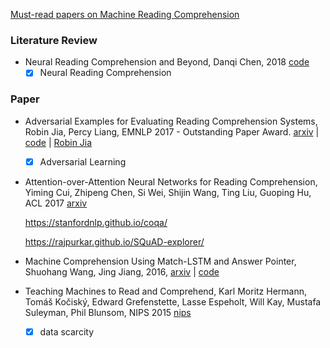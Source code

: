 [Must-read papers on Machine Reading Comprehension](https://github.com/thunlp/RCPapers)



### Literature Review

- Neural Reading Comprehension and Beyond, Danqi Chen, 2018 [code](https://github.com/danqi/thesis)
  - [x] Neural Reading Comprehension 

### Paper

- Adversarial Examples for Evaluating Reading Comprehension Systems, Robin Jia, Percy Liang, EMNLP 2017 - Outstanding Paper Award. [arxiv](https://arxiv.org/abs/1707.07328) | [code](https://github.com/robinjia/adversarial-squad) | [Robin Jia](http://stanford.edu/~robinjia/) 

  - [x] Adversarial Learning

- Attention-over-Attention Neural Networks for Reading Comprehension, Yiming Cui, Zhipeng Chen, Si Wei, Shijin Wang, Ting Liu, Guoping Hu, ACL 2017 [arxiv](https://arxiv.org/abs/1607.04423) 

  https://stanfordnlp.github.io/coqa/

  https://rajpurkar.github.io/SQuAD-explorer/

- Machine Comprehension Using Match-LSTM and Answer Pointer, Shuohang Wang, Jing Jiang, 2016, [arxiv](https://arxiv.org/abs/1608.07905) | [code](https://github.com/shuohangwang/SeqMatchSeq)  

- Teaching Machines to Read and Comprehend, Karl Moritz Hermann, Tomáš Kočiský, Edward Grefenstette, Lasse Espeholt, Will Kay, Mustafa Suleyman, Phil Blunsom, NIPS 2015 [nips](http://papers.nips.cc/paper/5945-teaching-machines-to-read-and-comprehend) 

  - [x] data scarcity

